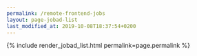 ```yaml
---
permalink: /remote-frontend-jobs
layout: page-jobad-list
last_modified_at: 2019-10-08T18:37:54+0200
---
```

{% include render_jobad_list.html permalink=page.permalink %}
